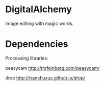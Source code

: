 # DigitalAlchemy
Image editing with magic words.

# Dependencies
Processing libraries:

peasycam
http://mrfeinberg.com/peasycam/

drop
http://transfluxus.github.io/drop/
